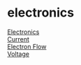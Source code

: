 # electronics
[Electronics](https://images.app.goo.gl/EvudoAAfaN19scDLA) <br>
[Current](https://learn.sparkfun.com/tutorials/voltage-current-resistance-and-ohms-law/current) <br>
[Electron Flow](https://cdn.sparkfun.com/assets/a/0/9/4/0/51a52b62ce395f2f25000001.gif)<br>
[Voltage](https://learn.sparkfun.com/tutorials/voltage-current-resistance-and-ohms-law/voltage)
